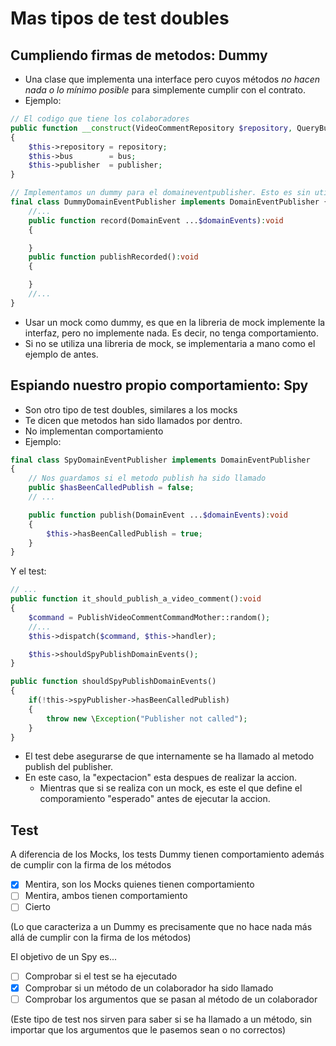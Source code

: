 # Mas tipos de test doubles

## Cumpliendo firmas de metodos: Dummy

* Una clase que implementa una interface pero cuyos métodos *no hacen nada o lo mínimo posible* para simplemente cumplir con el contrato.
* Ejemplo:

```php
// El codigo que tiene los colaboradores
public function __construct(VideoCommentRepository $repository, QueryBus $bus, DomainEventPublisher $publisher)
{
    $this->repository = repository;
    $this->bus        = bus;
    $this->publisher  = publisher;
}

// Implementamos un dummy para el domaineventpublisher. Esto es sin utilizar una libreria de mock. Se haria la clase a mano.
final class DummyDomainEventPublisher implements DomainEventPublisher {
    //...
    public function record(DomainEvent ...$domainEvents):void
    {

    }
    public function publishRecorded():void
    {

    }
    //...
}
```

* Usar un mock como dummy, es que en la libreria de mock implemente la interfaz, pero no implemente nada. Es decir, no tenga comportamiento.
* Si no se utiliza una libreria de mock, se implementaria  a mano como el ejemplo de antes.

## Espiando nuestro propio comportamiento: Spy

* Son otro tipo de test doubles, similares a los mocks
* Te dicen que metodos han sido llamados por dentro.
* No implementan comportamiento
* Ejemplo:

```php
final class SpyDomainEventPublisher implements DomainEventPublisher
{
    // Nos guardamos si el metodo publish ha sido llamado
    public $hasBeenCalledPublish = false;
    // ...

    public function publish(DomainEvent ...$domainEvents):void
    {
        $this->hasBeenCalledPublish = true;
    }
}
```

Y el test:

```php
// ...
public function it_should_publish_a_video_comment():void
{
    $command = PublishVideoCommentCommandMother::random();
    //...
    $this->dispatch($command, $this->handler);

    $this->shouldSpyPublishDomainEvents();
}

public function shouldSpyPublishDomainEvents()
{
    if(!this->spyPublisher->hasBeenCalledPublish)
    {
        throw new \Exception("Publisher not called");
    }  
}
```

* El test debe asegurarse de que internamente se ha llamado al metodo publish del publisher.
* En este caso, la "expectacion" esta despues de realizar la accion.
  * Mientras que si se realiza con un mock, es este el que define el comporamiento "esperado" antes de ejecutar la accion.

## Test

A diferencia de los Mocks, los tests Dummy tienen comportamiento además de cumplir con la firma de los métodos
- [x] Mentira, son los Mocks quienes tienen comportamiento
- [ ] Mentira, ambos tienen comportamiento
- [ ] Cierto

(Lo que caracteriza a un Dummy es precisamente que no hace nada más allá de cumplir con la firma de los métodos)

El objetivo de un Spy es...
- [ ] Comprobar si el test se ha ejecutado
- [x] Comprobar si un método de un colaborador ha sido llamado
- [ ] Comprobar los argumentos que se pasan al método de un colaborador

(Este tipo de test nos sirven para saber si se ha llamado a un método, sin importar que los argumentos que le pasemos sean o no correctos)
